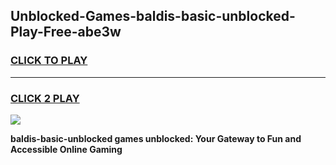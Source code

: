 
## Unblocked-Games-baldis-basic-unblocked-Play-Free-abe3w
<h3>
<a href="https://premium76.site?title=baldis-basic-unblocked&ref=10A">CLICK TO PLAY</a></h3>
<hr>

<h3>
<a href="https://premium76.site?title=baldis-basic-unblocked&ref=10A">CLICK 2 PLAY</a>
  
</h3>

<a href="https://premium76.site?title=baldis-basic-unblocked&ref=10A"><img src="https://clearcache.store/games.png"></a>


**baldis-basic-unblocked games unblocked: Your Gateway to Fun and Accessible Online Gaming**
